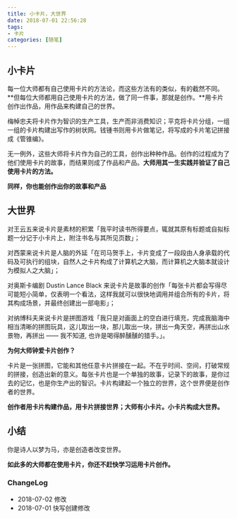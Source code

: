 ```yaml
---
title: 小卡片，大世界
date: 2018-07-01 22:56:28
tags:
- 卡片
categories: [随笔]
---
```


## 小卡片

<!--more-->
每一位大师都有自己使用卡片的方法论，而这些方法有的类似，有的截然不同。**但每位大师都用自己使用卡片的方法，做了同一件事，那就是创作。**用卡片创作出作品，用作品来构建自己的世界。

梅棹忠夫将卡片作为智识的生产工具，生产而非消费知识；平克将卡片分组，一组一组的卡片构建出写作的树状网。钱锺书则用卡片做笔记，将写成的卡片笔记拼接成《管锥编》。

无一例外，这些大师将卡片作为自己的工具，创作出种种作品。创作的过程成为了他们使用卡片的故事，而结果则成了作品和产品。**大师用其一生实践并验证了自己使用卡片的方法。**

**同样，你也能创作出你的故事和产品**

## 大世界

对王云五来说卡片是素材的积累「我平时读书所得要点，辄就其原有标题或自拟标题一分记于小卡片上，附注书名与其所见页数」；

对西蒙来说卡片是人脑的外延「在司马贺手上，卡片变成了一段段由人身承载的代码及可执行的组块，自然人之卡片构成了计算机之大脑，而计算机之大脑本就设计为模拟人之大脑」；

对奥斯卡编剧 Dustin Lance Black 来说卡片是故事的创作「每张卡片都会写得尽可能短小简单，仅表明一个看法，这样我就可以很快地调用并组合所有的卡片，将其构成场景，并最终创建出一部电影」；

对纳博科夫来说卡片是拼图游戏「我只是对画面上的空白进行填充，完成我脑海中相当清晰的拼图玩具，这儿取出一块，那儿取出一块，拼出一角天空，再拼出山水景物，再拼出 —— 我不知道, 也许是喝得醉醺醺的猎手。」。

**为何大师钟爱卡片创作？**

卡片是一张拼图，它能和其他任意卡片拼接在一起。不在乎时间、空间，打破常规的拼接，创造出新的意义。每张卡片也是一个单独的故事，记录下的故事，是你过去的记忆，也是你生产出的智识。卡片构建起一个独立的世界，这个世界便是创作者的世界。

**创作者用卡片构建作品，用卡片拼接世界；大师有小卡片。小卡片构成大世界。**

## 小结

你是诗人以梦为马，亦是创造者改变世界。

**如此多的大师都在使用卡片，你还不赶快学习运用卡片创作。**

### ChangeLog

- 2018-07-02 修改
- 2018-07-01 快写创建修改
